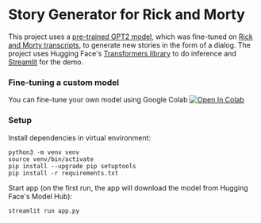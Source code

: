 # Story Generator for Rick and Morty
This project uses a [pre-trained GPT2 model](https://huggingface.co/gpt2), which was fine-tuned on [Rick and Morty transcripts](https://rickandmorty.fandom.com/wiki/Category:Transcripts), to generate new stories in the form of a dialog. The project uses Hugging Face's [Transformers library](https://github.com/huggingface/transformers) to do inference and [Streamlit](https://www.streamlit.io/) for the demo. 



### Fine-tuning a custom model

You can fine-tune your own model using Google Colab [![Open In Colab](/home/titan/Coding/personal_website/images/colab-badge.svg)](https://colab.research.google.com/drive/1dEZL9YR-RuV6gZ2EtDbMWLS6RC8VZTlu?usp=sharing)

### Setup

Install dependencies in virtual environment:
```
python3 -m venv venv
source venv/bin/activate
pip install --upgrade pip setuptools
pip install -r requirements.txt
```

Start app (on the first run, the app will download the model from Hugging Face's Model Hub):
```
streamlit run app.py
```